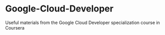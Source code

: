 # Google-Cloud-Developer
Useful materials from the Google Cloud Developer specialization course in Coursera
